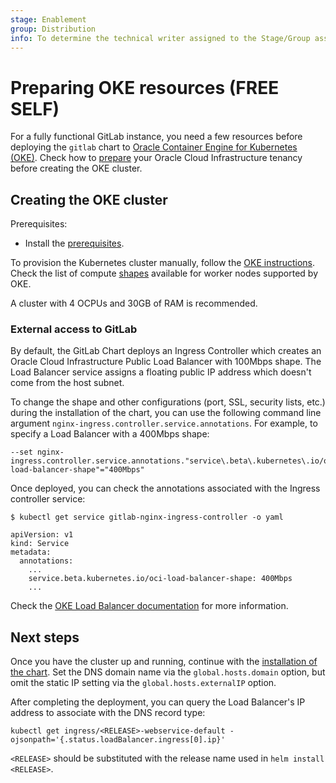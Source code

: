```yaml
---
stage: Enablement
group: Distribution
info: To determine the technical writer assigned to the Stage/Group associated with this page, see https://about.gitlab.com/handbook/engineering/ux/technical-writing/#designated-technical-writers
---
```


# Preparing OKE resources **(FREE SELF)**

For a fully functional GitLab instance, you need a few resources before
deploying the `gitlab` chart to [Oracle Container Engine for Kubernetes (OKE)](https://docs.oracle.com/en-us/iaas/Content/ContEng/Concepts/contengoverview.htm). Check how to [prepare](https://docs.oracle.com/en-us/iaas/Content/ContEng/Concepts/contengprerequisites.htm) your Oracle Cloud Infrastructure tenancy before creating the OKE cluster.

## Creating the OKE cluster

Prerequisites:

- Install the [prerequisites](../tools.md).

To provision the Kubernetes cluster manually, follow the
[OKE instructions](https://docs.oracle.com/en-us/iaas/Content/ContEng/Tasks/contengcreatingclusterusingoke.htm). Check the list of compute [shapes](https://docs.oracle.com/en-us/iaas/Content/ContEng/Reference/contengimagesshapes.htm#shapes) available for worker nodes supported by OKE.

A cluster with 4 OCPUs and 30GB of RAM is recommended.

### External access to GitLab

By default, the GitLab Chart deploys an Ingress Controller which creates an
Oracle Cloud Infrastructure Public Load Balancer with 100Mbps shape. The Load
Balancer service assigns a floating public IP address which doesn't come from
the host subnet.

To change the shape and other configurations (port, SSL, security lists, etc.)
during the installation of the chart, you can use the following command line argument
`nginx-ingress.controller.service.annotations`. For example, to specify a
Load Balancer with a 400Mbps shape:

```shell
--set nginx-ingress.controller.service.annotations."service\.beta\.kubernetes\.io/oci-load-balancer-shape"="400Mbps"
```

Once deployed, you can check the annotations associated with the Ingress controller service:

```plaintext
$ kubectl get service gitlab-nginx-ingress-controller -o yaml

apiVersion: v1
kind: Service
metadata:
  annotations:
    ...
    service.beta.kubernetes.io/oci-load-balancer-shape: 400Mbps
    ...
```

Check the [OKE Load Balancer documentation](https://docs.oracle.com/en-us/iaas/Content/ContEng/Tasks/contengcreatingloadbalancer.htm) for more information.

## Next steps

Once you have the cluster up and running, continue with the
[installation of the chart](../deployment.md). Set the DNS domain name via the
`global.hosts.domain` option, but omit the static IP setting via the
`global.hosts.externalIP` option.

After completing the deployment, you can query the Load Balancer's IP address to associate with the DNS record type:

```shell
kubectl get ingress/<RELEASE>-webservice-default -ojsonpath='{.status.loadBalancer.ingress[0].ip}'
```

`<RELEASE>` should be substituted with the release name used in `helm install <RELEASE>`.
